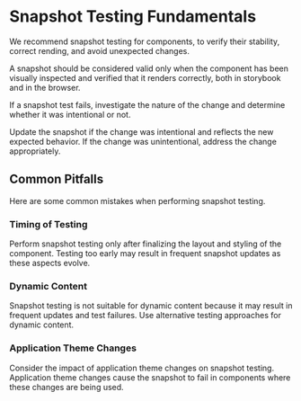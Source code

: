 # Snapshot Testing Fundamentals

We recommend snapshot testing for components, to verify their stability, correct rending, and avoid unexpected changes.

A snapshot should be considered valid only when the component has been visually inspected and verified that it renders correctly, both in storybook and in the browser.

If a snapshot test fails, investigate the nature of the change and determine whether it was intentional or not. 

Update the snapshot if the change was intentional and reflects the new expected behavior. If the change was  unintentional, address the change appropriately.

## Common Pitfalls

Here are some common mistakes when performing snapshot testing.

### Timing of Testing

Perform snapshot testing only after finalizing the layout and styling of the component. Testing
too early may result in frequent snapshot updates as these aspects evolve.

### Dynamic Content

Snapshot testing is not suitable for dynamic content because it may result in frequent updates
and test failures. Use alternative testing approaches for dynamic content.

### Application Theme Changes

Consider the impact of application theme changes on snapshot testing. Application theme
changes cause the snapshot to fail in components where these changes are being used.
